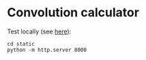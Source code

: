 # Convolution calculator

Test locally (see [here](https://stackoverflow.com/a/23118676/1427316)):
```
cd static
python -m http.server 8000
```